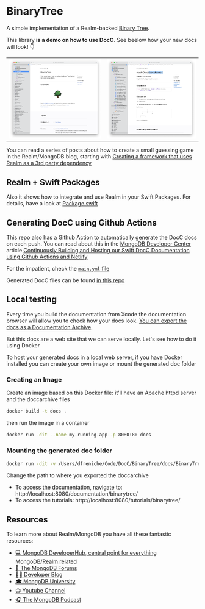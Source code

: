 # BinaryTree

A simple implementation of a Realm-backed [Binary Tree](https://en.wikipedia.org/wiki/Binary_tree).

This library __is a demo on how to use DocC__. See beelow how your new docs will look! 👇

| |  |
| --- | --- | 
|![](img/main-page.png) | ![](img/tree-traversable.png) |


You can read a series of posts about how to create a small guessing game in the Realm/MongoDB blog, starting with [Creating a framework that uses Realm as a 3rd party dependency](https://www.mongodb.com/developer/how-to/adding-realm-as-dependency-ios-framework/)

## Realm + Swift Packages

Also it shows how to integrate and use Realm in your Swift Packages. For details, have a look at [Package.swift](./Package.swift)

## Generating DocC using Github Actions

This repo also has a Github Action to automatically generate the DocC docs on each push. You can read about this in the [MongoDB Developer Center](https://www.mongodb.com/developer) article [Continuously Building and Hosting our Swift DocC Documentation using Github Actions and Netlify](https://www.mongodb.com/developer/languages/swift/build-host-docc-documentation-using-github-actions-netlify/)

For the impatient, check the [`main.yml` file](./.github/workflows/main.yml)

Generated DocC files can be found [in this repo](https://github.com/mongodb-developer/realm-binary-tree-docc)

## Local testing

Every time you build the documentation from Xcode the documentation browser will allow you to check how your docs look. [You can export the docs as a Documentation Archive](https://developer.apple.com/documentation/Xcode/distributing-documentation-to-external-developers).

But this docs are a web site that we can serve locally. Let's see how to do it using Docker

To host your generated docs in a local web server, if you have Docker installed you can create your own image or mount the generated doc folder

### Creating an Image

Create an image based on this Docker file: it'll have an Apache httpd server and the doccarchive files

```bash
docker build -t docs .
```

then run the image in a container

```bash
docker run -dit --name my-running-app -p 8080:80 docs
```

### Mounting the generated doc folder

```bash
docker run -dit -v /Users/dfreniche/Code/DocC/BinaryTree/docs/BinaryTree.doccarchive:/usr/local/apache2/htdocs/  -p 8080:80 httpd:2.4
```

Change the path to where you exported the doccarchive

- To access the documentation, navigate to: http://localhost:8080/documentation/binarytree/
- To access the tutorials: http://localhost:8080/tutorials/binarytree/


## Resources
To learn more about Realm/MongoDB you have all these fantastic resources:

- [💻 MongoDB DeveloperHub, central point for everything MongoDB/Realm related](https://www.mongodb.com/developer)
- [💬 The MongoDB Forums](https://www.mongodb.com/community/forums/)
- [👩‍💻 Developer Blog](https://developer.mongodb.com/learn/?content=Articles#main)
- [🎓 MongoDB University](https://university.mongodb.com/)
- [📺 Youtube Channel](https://www.youtube.com/c/MongoDBofficial)
- [🎧 The MongoDB Podcast](https://developer.mongodb.com/learn/?content=Podcasts#main)
